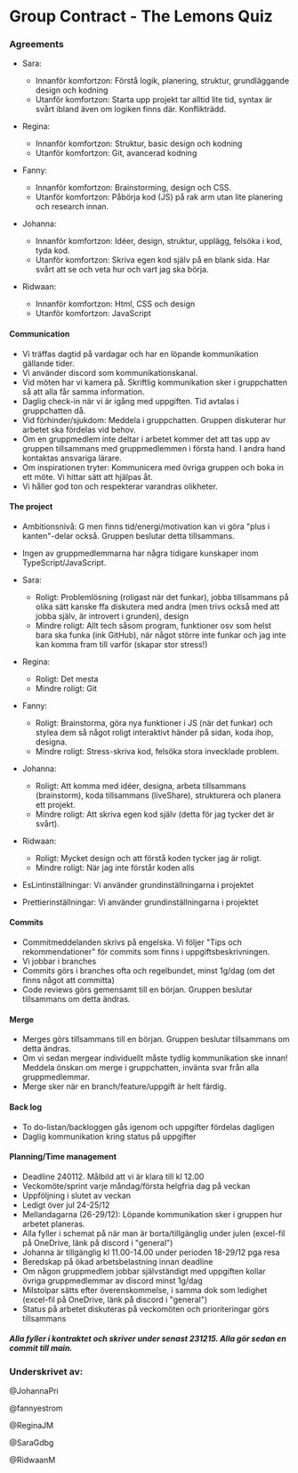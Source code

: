 # Group Contract - The Lemons Quiz

### Agreements

- Sara:

  - Innanför komfortzon: Förstå logik, planering, struktur, grundläggande design och kodning
  - Utanför komfortzon: Starta upp projekt tar alltid lite tid, syntax är svårt ibland även om logiken finns där. Konflikträdd.

- Regina:

  - Innanför komfortzon: Struktur, basic design och kodning
  - Utanför komfortzon: Git, avancerad kodning

- Fanny:

  - Innanför komfortzon: Brainstorming, design och CSS.
  - Utanför komfortzon: Påbörja kod (JS) på rak arm utan lite planering och research innan.

- Johanna:

  - Innanför komfortzon: Idéer, design, struktur, upplägg, felsöka i kod, tyda kod.
  - Utanför komfortzon: Skriva egen kod själv på en blank sida. Har svårt att se och veta hur och vart jag ska börja.

- Ridwaan:
  - Innanför komfortzon: Html, CSS och design
  - Utanför komfortzon: JavaScript

#### Communication

- Vi träffas dagtid på vardagar och har en löpande kommunikation gällande tider.
- Vi använder discord som kommunikationskanal.
- Vid möten har vi kamera på. Skriftlig kommunikation sker i gruppchatten så att alla får samma information.
- Daglig check-in när vi är igång med uppgiften. Tid avtalas i gruppchatten då.
- Vid förhinder/sjukdom: Meddela i gruppchatten. Gruppen diskuterar hur arbetet ska fördelas vid behov.
- Om en gruppmedlem inte deltar i arbetet kommer det att tas upp av gruppen tillsammans med gruppmedlemmen i första hand. I andra hand kontaktas ansvariga lärare.
- Om inspirationen tryter: Kommunicera med övriga gruppen och boka in ett möte. Vi hittar sätt att hjälpas åt.
- Vi håller god ton och respekterar varandras olikheter.

#### The project

- Ambitionsnivå: G men finns tid/energi/motivation kan vi göra "plus i kanten"-delar också. Gruppen beslutar detta tillsammans.
- Ingen av gruppmedlemmarna har några tidigare kunskaper inom TypeScript/JavaScript.


- Sara:

  - Roligt: Problemlösning (roligast när det funkar), jobba tillsammans på olika sätt kanske ffa diskutera med andra (men trivs också med att jobba själv, är introvert i grunden), design
  - Mindre roligt: Allt tech såsom program, funktioner osv som helst bara ska funka (ink GitHub), när något större inte funkar och jag inte kan komma fram till varför (skapar stor stress!)

- Regina:

  - Roligt: Det mesta
  - Mindre roligt: Git

- Fanny:

  - Roligt: Brainstorma, göra nya funktioner i JS (när det funkar) och stylea dem så något roligt interaktivt händer på sidan, koda ihop, designa.
  - Mindre roligt: Stress-skriva kod, felsöka stora invecklade problem.

- Johanna:

  - Roligt: Att komma med idéer, designa, arbeta tillsammans (brainstorm), koda tillsammans (liveShare), strukturera och planera ett projekt.
  - Mindre roligt: Att skriva egen kod själv (detta för jag tycker det är svårt).

- Ridwaan:

  - Roligt: Mycket design och att förstå koden tycker jag är roligt.
  - Mindre roligt: När jag inte förstår koden alls

- EsLintinställningar: Vi använder grundinställningarna i projektet
- Prettierinställningar: Vi använder grundinställningarna i projektet

#### Commits

- Commitmeddelanden skrivs på engelska. Vi följer "Tips och rekommendationer" för commits som finns i uppgiftsbeskrivningen.
- Vi jobbar i branches
- Commits görs i branches ofta och regelbundet, minst 1g/dag (om det finns något att committa)
- Code reviews görs gemensamt till en början. Gruppen beslutar tillsammans om detta ändras.

#### Merge

- Merges görs tillsammans till en början. Gruppen beslutar tillsammans om detta ändras.
- Om vi sedan mergear individuellt måste tydlig kommunikation ske innan! Meddela önskan om merge i gruppchatten, invänta svar från alla gruppmedlemmar.
- Merge sker när en branch/feature/uppgift är helt färdig.

#### Back log

- To do-listan/backloggen gås igenom och uppgifter fördelas dagligen
- Daglig kommunikation kring status på uppgifter

#### Planning/Time management

- Deadline 240112. Målbild att vi är klara till kl 12.00
- Veckomöte/sprint varje måndag/första helgfria dag på veckan
- Uppföljning i slutet av veckan
- Ledigt över jul 24-25/12
- Mellandagarna (26-29/12): Löpande kommunikation sker i gruppen hur arbetet planeras.
- Alla fyller i schemat på när man är borta/tillgänglig under julen (excel-fil på OneDrive, länk på discord i "general")
- Johanna är tillgänglig kl 11.00-14.00 under perioden 18-29/12 pga resa
- Beredskap på ökad arbetsbelastning innan deadline
- Om någon gruppmedlem jobbar självständigt med uppgiften kollar övriga gruppmedlemmar av discord minst 1g/dag
- Milstolpar sätts efter överenskommelse, i samma dok som ledighet (excel-fil på OneDrive, länk på discord i "general")
- Status på arbetet diskuteras på veckomöten och prioriteringar görs tillsammans

##### Alla fyller i kontraktet och skriver under senast 231215. Alla gör sedan en commit till main.

### Underskrivet av:

@JohannaPri

@fannyestrom

@ReginaJM

@SaraGdbg

@RidwaanM